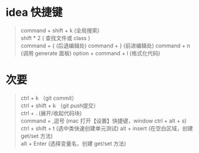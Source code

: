 # idea 快捷键
> command + shift + k     (全局搜索)<br>
> shift * 2            ( 查找文件或 class )<br>
> command + {  (后退编辑处)
> command + }  (前进编辑处)
> command + n  (调用 generate 面板)
> option + command + l (格式化代码)


# 次要
> ctrl + k （git commit）<br>
> ctrl + shift + k （git push提交）<br>
> ctrl + . (展开/收起代码块)<br>
> command + ,逗号 (mac 打开【设置】快捷键，window ctrl + alt + s)<br>
> ctrl + shift + t (选中类快速创建单元测试)
> alt + insert (在空白区域，创建 get/set 方法)<br>
> alt + Enter (选择变量名，创建 get/set 方法)<br>




